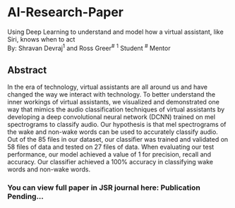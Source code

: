 # AI-Research-Paper

Using Deep Learning to understand and model how a virtual assistant, like Siri, knows when to act
<br/>
By: Shravan Devraj<sup>1</sup> and Ross Greer<sup>#</sup>
<sup>1</sup> Student
<sup>#</sup> Mentor 

## Abstract
In the era of technology, virtual assistants are all around us and have changed the way we interact with technology. To better understand the inner workings of virtual assistants, we visualized and demonstrated one way that mimics the audio classification techniques of virtual assistants by developing a deep convolutional neural network (DCNN) trained on mel spectrograms to classify audio. Our hypothesis is that mel spectrograms of the wake and non-wake words can be used to accurately classify audio. Out of the 85 files in our dataset, our classifier was trained and validated on 58 files of data and tested on 27 files of data. When evaluating our test performance, our model achieved a value of 1 for precision, recall and accuracy. Our classifier achieved a 100% accuracy in classifying wake words and non-wake words.

### You can view full paper in JSR journal here: Publication Pending...
